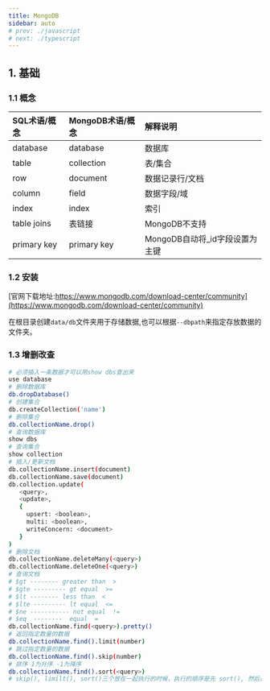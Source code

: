 ```yaml
---
title: MongoDB
sidebar: auto
# prev: ./javascript
# next: ./typescript
---
```


## 1. 基础

### 1.1 概念

|SQL术语/概念|MongoDB术语/概念|解释说明|
|:---|:---|:---|
|database|database|数据库|
|table|collection|表/集合|
|row|document|数据记录行/文档|
|column|field|数据字段/域|
|index|index|索引|
|table joins|表链接|MongoDB不支持|
|primary key|primary key|MongoDB自动将_id字段设置为主键|

### 1.2 安装

[官网下载地址:https://www.mongodb.com/download-center/community](https://www.mongodb.com/download-center/community)

在根目录创建`data/db`文件夹用于存储数据,也可以根据`--dbpath`来指定存放数据的文件夹。

### 1.3 增删改查

``` bash
# 必须插入一条数据才可以用show dbs查出来
use database
# 删除数据库
db.dropDatabase()
# 创建集合
db.createCollection('name')
# 删除集合
db.collectionName.drop()
# 查询数据库
show dbs
# 查询集合
show collection
# 插入/更新文档
db.collectionName.insert(document)
db.collectionName.save(document)
db.collection.update(
   <query>,
   <update>,
   {
     upsert: <boolean>,
     multi: <boolean>,
     writeConcern: <document>
   }
)
# 删除文档
db.collectionName.deleteMany(<query>)
db.collectionName.deleteOne(<query>)
# 查询文档
# $gt -------- greater than  >
# $gte --------- gt equal  >=
# $lt -------- less than  <
# $lte --------- lt equal  <=
# $ne ----------- not equal  !=
# $eq  --------  equal  =
db.collectionName.find(<query>).pretty()
# 返回指定数量的数据
db.collectionName.find().limit(number)
# 跳过指定数量的数据
db.collectionName.find().skip(number)
# 排序 1为升序 -1为降序
db.collectionName.find().sort(<query>)
# skip(), limilt(), sort()三个放在一起执行的时候，执行的顺序是先 sort(), 然后是 skip()，最后是显示的 limit()。
```